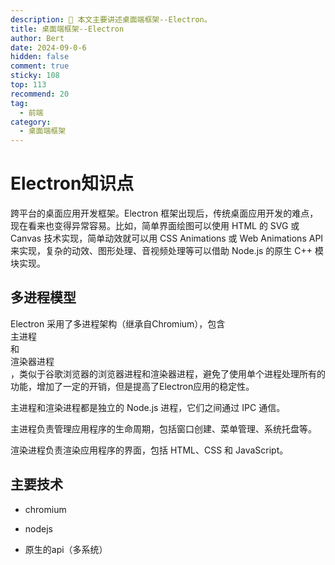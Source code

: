 ```yaml
---
description: 💁 本文主要讲述桌面端框架--Electron。
title: 桌面端框架--Electron
author: Bert
date: 2024-09-0-6
hidden: false
comment: true
sticky: 108
top: 113
recommend: 20
tag:
  - 前端
category:
  - 桌面端框架
---
```


# Electron知识点

跨平台的桌面应用开发框架。Electron 框架出现后，传统桌面应用开发的难点，现在看来也变得异常容易。比如，简单界面绘图可以使用 HTML 的 SVG 或 Canvas 技术实现，简单动效就可以用 CSS Animations 或 Web Animations API 来实现，复杂的动效、图形处理、音视频处理等可以借助 Node.js 的原生 C++ 模块实现。



## 多进程模型

Electron 采用了多进程架构（继承自Chromium），包含<br>主进程</br>和<br>渲染器进程</br>，类似于谷歌浏览器的浏览器进程和渲染器进程，避免了使用单个进程处理所有的功能，增加了一定的开销，但是提高了Electron应用的稳定性。

主进程和渲染进程都是独立的 Node.js 进程，它们之间通过 IPC 通信。

主进程负责管理应用程序的生命周期，包括窗口创建、菜单管理、系统托盘等。

渲染进程负责渲染应用程序的界面，包括 HTML、CSS 和 JavaScript。

## 主要技术

+ chromium

+ nodejs

+ 原生的api（多系统）

